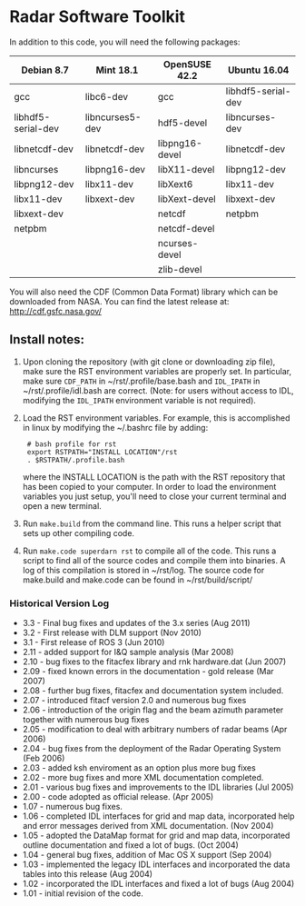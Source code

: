 Radar Software Toolkit
========

In addition to this code, you will need the following packages:

Debian 8.7 | Mint 18.1 | OpenSUSE 42.2 | Ubuntu 16.04
---------- | --------- | ------------- | ------------
gcc | libc6-dev | gcc | libhdf5-serial-dev
libhdf5-serial-dev | libncurses5-dev | hdf5-devel | libncurses-dev
libnetcdf-dev | libnetcdf-dev | libpng16-devel | libnetcdf-dev
libncurses | libpng16-dev | libX11-devel | libpng12-dev
libpng12-dev | libx11-dev | libXext6 | libx11-dev
libx11-dev | libxext-dev | libXext-devel | libxext-dev
libxext-dev | | netcdf | netpbm
netpbm | | netcdf-devel |
 | | | ncurses-devel |
 | | | zlib-devel |

You will also need the CDF (Common Data Format) library which can be downloaded from NASA.
You can find the latest release at: http://cdf.gsfc.nasa.gov/


## Install notes:


1. Upon cloning the repository (with git clone or downloading zip file), make sure the RST
   environment variables are properly set.  In particular, make sure `CDF_PATH` in
   ~/rst/.profile/base.bash and `IDL_IPATH` in ~/rst/.profile/idl.bash are correct.
   (Note: for users without access to IDL, modifying the `IDL_IPATH` environment variable is
   not required).

2. Load the RST environment variables.  For example, this is accomplished in linux by modifying
   the ~/.bashrc file by adding:

        # bash profile for rst
        export RSTPATH="INSTALL LOCATION"/rst
        . $RSTPATH/.profile.bash

   where the INSTALL LOCATION is the path with the RST repository that has been copied to your
   computer.  In order to load the environment variables you just setup, you'll need to close 
   your current terminal and open a new terminal.

3. Run `make.build` from the command line.  This runs a helper script that sets up other 
   compiling code.

4. Run `make.code superdarn rst` to compile all of the code.  This runs a script to find
   all of the source codes and compile them into binaries.  A log of this compilation is
   stored in ~/rst/log.  The source code for make.build and make.code can be found in
   ~/rst/build/script/


### Historical Version Log


- 3.3   -  Final bug fixes and updates of the 3.x series (Aug 2011)
- 3.2   -  First release with DLM support (Nov 2010)
- 3.1   -  First release of ROS 3 (Jun 2010)
- 2.11  -  added support for I&Q sample analysis (Mar 2008)
- 2.10  -  bug fixes to the fitacfex library and rnk hardware.dat (Jun 2007)
- 2.09  -  fixed known errors in the documentation - gold release (Mar 2007)
- 2.08  -  further bug fixes, fitacfex and documentation system
           included. 
- 2.07  -  introduced fitacf version 2.0 and numerous bug fixes
- 2.06  -  introduction of the origin flag and the beam azimuth parameter
           together with numerous bug fixes
- 2.05  -  modification to deal with arbitrary numbers of radar beams (Apr 2006)
- 2.04  -  bug fixes from the deployment of the Radar Operating System (Feb 2006)
- 2.03  -  added ksh enviroment as an option plus more bug fixes
- 2.02  -  more bug fixes and more XML documentation completed.
- 2.01  -  various bug fixes and improvements to the IDL libraries (Jul 2005)
- 2.00  -  code adopted as official release. (Apr 2005)
- 1.07  -  numerous bug fixes.
- 1.06  -  completed IDL interfaces for grid and map data, incorporated help
           and error messages derived from XML documentation. (Nov 2004)
- 1.05  -  adopted the DataMap format for grid and map data, incorporated
           outline documentation and fixed a lot of bugs. (Oct 2004)
- 1.04  -  general bug fixes, addition of Mac OS X support (Sep 2004)
- 1.03  -  implemented the legacy IDL interfaces and incorporated the
           data tables into this release (Aug 2004)
- 1.02  -  incorporated the IDL interfaces and fixed a lot of bugs (Aug 2004)
- 1.01  -  initial revision of the code.

